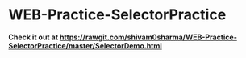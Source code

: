 # WEB-Practice-SelectorPractice

<strong> Check it out at https://rawgit.com/shivam0sharma/WEB-Practice-SelectorPractice/master/SelectorDemo.html </strong>
<br>
<br>
